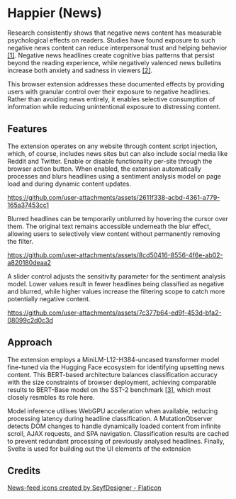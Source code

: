 # Happier (News)

Research consistently shows that negative news content has measurable psychological effects on readers. Studies have found exposure to such negative news content can reduce interpersonal trust and helping behavior [[1]](https://www.sciencedirect.com/science/article/abs/pii/S0747563218305466). Negative news headlines create cognitive bias patterns that persist beyond the reading experience, while negatively valenced news bulletins increase both anxiety and sadness in viewers [[2]](https://www.researchgate.net/publication/14149927_The_psychological_impact_of_negative_TV_news_bulletins_The_catastrophizing_of_personal_worries).

This browser extension addresses these documented effects by providing users with granular control over their exposure to negative headlines. Rather than avoiding news entirely, it enables selective consumption of information while reducing unintentional exposure to distressing content.

## Features

The extension operates on any website through content script injection, which, of course, includes news sites but can also include social media like Reddit and Twitter. Enable or disable functionality per-site through the browser action button. When enabled, the extension automatically processes and blurs headlines using a sentiment analysis model on page load and during dynamic content updates.

https://github.com/user-attachments/assets/2611f338-acbd-4361-a779-165a37453cc1

Blurred headlines can be temporarily unblurred by hovering the cursor over them. The original text remains accessible underneath the blur effect, allowing users to selectively view content without permanently removing the filter.

https://github.com/user-attachments/assets/8cd50416-8556-4f6e-ab02-a820180deaa2

A slider control adjusts the sensitivity parameter for the sentiment analysis model. Lower values result in fewer headlines being classified as negative and blurred, while higher values increase the filtering scope to catch more potentially negative content.

https://github.com/user-attachments/assets/7c377b64-ed9f-453d-bfa2-08099c2d0c3d

## Approach

The extension employs a MiniLM-L12-H384-uncased transformer model fine-tuned via the Hugging Face ecosystem for identifying upsetting news content. This BERT-based architecture balances classification accuracy with the size constraints of browser deployment, achieving comparable results to BERT-Base model on the SST-2 benchmark [[3]](https://huggingface.co/microsoft/MiniLM-L12-H384-uncased), which most closely resmbles its role here.

Model inference utilises WebGPU acceleration when available, reducing processing latency during headline classification. A MutationObserver detects DOM changes to handle dynamically loaded content from infinite scroll, AJAX requests, and SPA navigation. Classification results are cached to prevent redundant processing of previously analysed headlines. Finally, Svelte is used for building out the UI elements of the extension

## Credits

<a href="https://www.flaticon.com/free-icons/news-feed" title="news-feed icons">News-feed icons created by SeyfDesigner - Flaticon</a>
